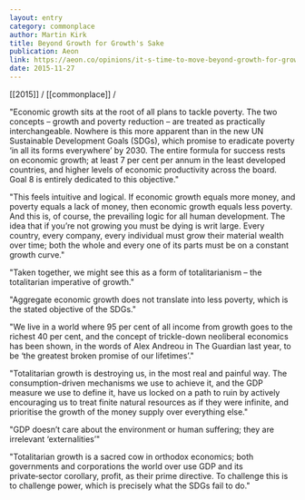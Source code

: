 ```yaml
---
layout: entry
category: commonplace
author: Martin Kirk
title: Beyond Growth for Growth's Sake
publication: Aeon
link: https://aeon.co/opinions/it-s-time-to-move-beyond-growth-for-growth-s-sake
date: 2015-11-27
---
```


[[2015]] / [[commonplace]] / 

"Economic growth sits at the root of all plans to tackle poverty. The two concepts – growth and poverty reduction – are treated as practically interchangeable. Nowhere is this more apparent than in the new UN Sustainable Development Goals (SDGs), which promise to eradicate poverty ‘in all its forms everywhere’ by 2030. The entire formula for success rests on economic growth; at least 7 per cent per annum in the least developed countries, and higher levels of economic productivity across the board. Goal 8 is entirely dedicated to this objective."
 
"This feels intuitive and logical. If economic growth equals more money, and poverty equals a lack of money, then economic growth equals less poverty. And this is, of course, the prevailing logic for all human development. The idea that if you’re not growing you must be dying is writ large. Every country, every company, every individual must grow their material wealth over time; both the whole and every one of its parts must be on a constant growth curve."

"Taken together, we might see this as a form of totalitarianism – the totalitarian imperative of growth."

"Aggregate economic growth does not translate into less poverty, which is the stated objective of the SDGs."

"We live in a world where 95 per cent of all income from growth goes to the richest 40 per cent, and the concept of trickle-down neoliberal economics has been shown, in the words of Alex Andreou in The Guardian last year, to be ‘the greatest broken promise of our lifetimes’."

"Totalitarian growth is destroying us, in the most real and painful way. The consumption-driven mechanisms we use to achieve it, and the GDP measure we use to define it, have us locked on a path to ruin by actively encouraging us to treat finite natural resources as if they were infinite, and prioritise the growth of the money supply over everything else."

"GDP doesn’t care about the environment or human suffering; they are irrelevant ‘externalities’"

"Totalitarian growth is a sacred cow in orthodox economics; both governments and corporations the world over use GDP and its private‑sector corollary, profit, as their prime directive. To challenge this is to challenge power, which is precisely what the SDGs fail to do."
